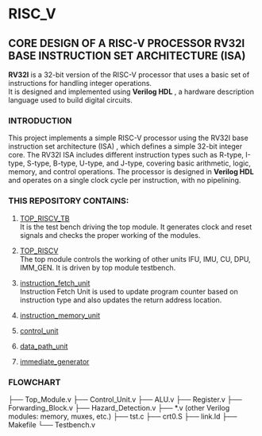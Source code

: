 # RISC_V

## CORE DESIGN OF A RISC-V PROCESSOR RV32I BASE INSTRUCTION SET ARCHITECTURE (ISA)

**RV32I** is a 32-bit version of the RISC-V processor that uses a basic set of instructions for handling integer operations.   
It is designed and implemented using **Verilog HDL** , a hardware description language used to build digital circuits.  

### INTRODUCTION
This project implements a simple RISC-V processor using the RV32I base instruction set architecture (ISA) , which defines a simple 32-bit integer core.
The RV32I ISA includes different instruction types such as R-type, I-type, S-type, B-type, U-type, and J-type, covering basic arithmetic, logic, memory, and control operations.
The processor is designed in **Verilog HDL** and operates on a single clock cycle per instruction, with no pipelining.  

### THIS REPOSITORY CONTAINS:
1. [TOP_RISCV_TB]()  
It is the test bench driving the top module. It generates clock and reset signals and checks the proper working of the modules.  
   
2. [TOP_RISCV](https://github.com/ShankhalikaMallick/RISC_V/blob/main/TOP_RISCV.v)   
The top module controls the working of other units IFU, IMU, CU, DPU, IMM_GEN. It is driven by top module testbench.  

3. [instruction_fetch_unit](https://github.com/ShankhalikaMallick/RISC_V/blob/main/IFU.v)  
Instruction Fetch Unit is used to update program counter based on instruction type and also updates the return address location.

4. [instruction_memory_unit]()
8. [control_unit]()
9. [data_path_unit]()
10. [immediate_generator]()


### FLOWCHART
├── Top_Module.v
├── Control_Unit.v
├── ALU.v
├── Register.v
├── Forwarding_Block.v
├── Hazard_Detection.v
├── *.v         (other Verilog modules: memory, muxes, etc.)
├── tst.c
├── crt0.S
├── link.ld
├── Makefile
└── Testbench.v



